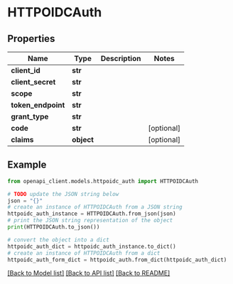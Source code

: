 # HTTPOIDCAuth


## Properties

Name | Type | Description | Notes
------------ | ------------- | ------------- | -------------
**client_id** | **str** |  | 
**client_secret** | **str** |  | 
**scope** | **str** |  | 
**token_endpoint** | **str** |  | 
**grant_type** | **str** |  | 
**code** | **str** |  | [optional] 
**claims** | **object** |  | [optional] 

## Example

```python
from openapi_client.models.httpoidc_auth import HTTPOIDCAuth

# TODO update the JSON string below
json = "{}"
# create an instance of HTTPOIDCAuth from a JSON string
httpoidc_auth_instance = HTTPOIDCAuth.from_json(json)
# print the JSON string representation of the object
print(HTTPOIDCAuth.to_json())

# convert the object into a dict
httpoidc_auth_dict = httpoidc_auth_instance.to_dict()
# create an instance of HTTPOIDCAuth from a dict
httpoidc_auth_form_dict = httpoidc_auth.from_dict(httpoidc_auth_dict)
```
[[Back to Model list]](../README.md#documentation-for-models) [[Back to API list]](../README.md#documentation-for-api-endpoints) [[Back to README]](../README.md)


